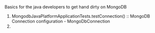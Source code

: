 Basics for the java developers to get hand dirty on MongoDB

1. MongodbJavaPlatformApplicationTests.testConnection() :: MongoDB Connection configuration - MongoDbConnection
2. 
